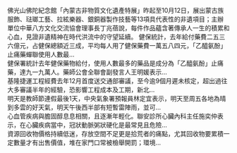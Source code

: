 佛光山佛陀紀念館「內蒙古非物質文化遺產特展」昨起至10月12日，展出蒙古族服飾、琺瑯工藝、拉絃樂器、銀銅器製作技藝等13項具代表性的非遺項目；主辦單位中華八方文化交流協會理事長丁兆蓓說，每件作品蘊含著傳承人一生的積累和心血，見證非遺精神在時代洪流中的守望延續。
                    健保統計，去年給付藥費二五三六億元，占健保總額近三成，平均每人用了健保藥費一萬五八四元，「乙醯氨酚」止痛藥蟬聯使用人數最...                  
                    健保署統計去年健保藥物給付，使用人數最多的藥品是成分為「乙醯氨酚」止痛藥，達九一九萬人。藥師公會全聯會副發言人王明媛表示...                  
                    基隆捷運工程經費去年12月首度送交通部審議，至今逾9個月遲未核定，超出過往大多審議半年的經驗，恐影響工程成本及工期，新北...                  
                    明天是教師節連假最後1天，中央氣象署預報員林定宜表示，明天至周五各地為晴到多雲的好天氣，明天午後西半部有短暫雷陣雨，並可...                  
                    心血管疾病與膽固醇息息相關，且逐漸年輕化。聯安診所心臟內科主任施奕仲表示，在心臟疾病當中，冠狀動脈粥狀硬化是最常見且危險...                  
                    資源回收物價格持續低迷，存放空間不足更是拾荒者的痛點，尤其回收物要累積一定數量才有出售價值，堆在家門口常被檢舉開罰；環境...                  